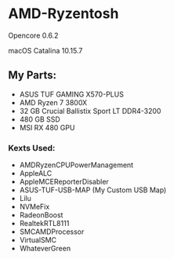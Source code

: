 # AMD-Ryzentosh

Opencore 0.6.2

macOS Catalina 10.15.7

## My Parts: ##

* ASUS TUF GAMING X570-PLUS
* AMD Ryzen 7 3800X
* 32 GB Crucial Ballistix Sport LT DDR4-3200
* 480 GB SSD
* MSI RX 480 GPU


### Kexts Used: ###

* AMDRyzenCPUPowerManagement
* AppleALC
* AppleMCEReporterDisabler
* ASUS-TUF-USB-MAP (My Custom USB Map)
* Lilu
* NVMeFix
* RadeonBoost
* RealtekRTL8111
* SMCAMDProcessor
* VirtualSMC
* WhateverGreen
